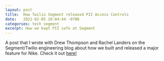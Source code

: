 ```yaml
---
layout: post
title:  How Twilio Segment released PII Access Controls
date:   2021-02-05 10:04:44 -0700
categories: tech segment
excerpt: How we kept PII safe at Segment
---
```

A post that I wrote with Drew Thompson and Rachel Landers on the Segment/Twilio engineering blog about how we built and released a major feature for Nike. Check it out <a href="https://segment.com/blog/how-we-released-pii-access-controls/" target="_blank">here!</a>